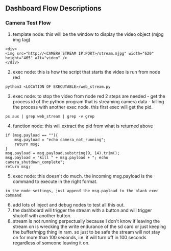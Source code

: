 ## Dashboard Flow Descriptions
### Camera Test Flow
1. template node: this will be the window to display the video object (mjpg img tag)
```
<div>
<img src="http://<CAMERA STREAM IP:PORT>/stream.mjpg" width="620" height="465" alt="video" />
</div>
```
2. exec node: this is how the script that starts the video is run from node red
```
python3 <LOCATION OF EXECUTABLE>/web_stream.py
```
3. exec node: to stop the video from node red 2 steps are needed - get the process id of the python program that is streaming camera data - killing the process with another exec node. this first exec will get the pid.
```
ps aux | grep web_stream | grep -v grep
```
4. function node: this will extract the pid from what is returned above
```
if (msg.payload == ""){
    msg.payload = "echo camera_not_running";
    return msg;
}
msg.payload = msg.payload.substring(9, 14).trim();
msg.payload = "kill " + msg.payload + "; echo camera_shutdown_complete";
return msg;
```
5. exec node: this doesn't do much. the incoming msg.payload is the command to execute in the right format.
```
in the node settings, just append the msg.payload to the blank exec command
```
6. add lots of inject and debug nodes to test all this out.
7. the dashboard will trigger the stream with a button and will trigger shutoff with another button.
8. stream is not running perpectually because I don't know if leaving the stream on is wrecking the write endurance of the sd card or just keeping the buffer/mjpg thing in ram. so just to be safe the stream will not stay on for more than 100 seconds, i.e. it will turn off in 100 seconds regardless of someone leaving it on.
